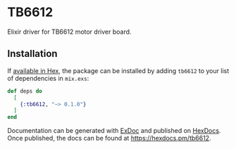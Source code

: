 # TB6612

Elixir driver for TB6612 motor driver board.

## Installation

If [available in Hex](https://hex.pm/docs/publish), the package can be installed
by adding `tb6612` to your list of dependencies in `mix.exs`:

```elixir
def deps do
  [
    {:tb6612, "~> 0.1.0"}
  ]
end
```

Documentation can be generated with [ExDoc](https://github.com/elixir-lang/ex_doc)
and published on [HexDocs](https://hexdocs.pm). Once published, the docs can
be found at <https://hexdocs.pm/tb6612>.

